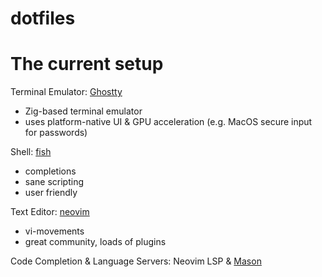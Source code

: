 # dotfiles


# The current setup

Terminal Emulator: [Ghostty](https://ghostty.org/)
- Zig-based terminal emulator
- uses platform-native UI & GPU acceleration (e.g. MacOS secure input for passwords)

Shell: [fish](https://fishshell.com/)
- completions
- sane scripting
- user friendly

Text Editor: [neovim](https://neovim.io/)
- vi-movements
- great community, loads of plugins

Code Completion & Language Servers: Neovim LSP & [Mason](https://github.com/williamboman/mason.nvim)
